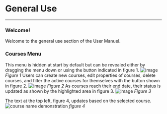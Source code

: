 # General Use
---------------
### Welcome! 
Welcome to the general use section of the User Manuel. 

### Courses Menu 
This menu is hidden at start by default but can be revealed either by dragging the menu down or using the button indicated in figure 1.
![image](https://github.com/Nicholas-J-Norris/Course-Pilot/assets/37165090/92ba79e4-2643-4e5c-96d5-bc5f2b89a7da)
*Figure 1*
Users can create new courses, edit properties of courses, delete courses, and filter the active courses for themselves with the button shown in figure 2. 
![image](https://github.com/Nicholas-J-Norris/Course-Pilot/assets/37165090/f67dab97-9ee2-4471-9a69-86b9eb286155)
*Figure 2*
As courses reach their end date, their status is updated as shown by the highlighted area in figure 3. 
![image](https://github.com/Nicholas-J-Norris/Course-Pilot/assets/37165090/83d0b0d1-0d4f-4473-8498-749193ab3f01)
*Figure 3*

The text at the top left, figure 4, updates based on the selected course. 
![course name demonstration](https://github.com/Nicholas-J-Norris/Course-Pilot/assets/37165090/2f2afd09-6509-4294-bcf8-08569431f9d3)
*figure 4*
